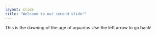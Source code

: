```yaml
---
layout: slide
title: "Welcome to our second slide!"
---
```

This is the dawning of the age of aquarius
Use the left arrow to go back!
